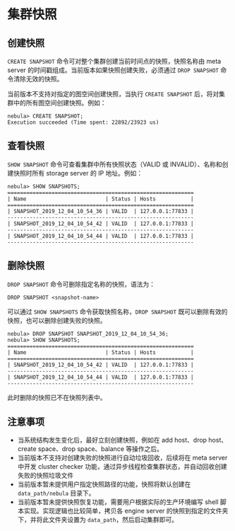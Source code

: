 # 集群快照

## 创建快照

`CREATE SNAPSHOT` 命令可对整个集群创建当前时间点的快照，快照名称由 meta server 的时间戳组成。当前版本如果快照创建失败，必须通过 `DROP SNAPSHOT` 命令清除无效的快照。

当前版本不支持对指定的图空间创建快照，当执行 `CREATE SNAPSHOT` 后，将对集群中的所有图空间创建快照。例如：

```ngql
nebula> CREATE SNAPSHOT;
Execution succeeded (Time spent: 22892/23923 us)
```

## 查看快照

`SHOW SNAPSHOT` 命令可查看集群中所有快照状态（VALID 或 INVALID）、名称和创建快照时所有 storage server 的 IP 地址。例如：

```ngql
nebula> SHOW SNAPSHOTS;
===========================================================
| Name                         | Status | Hosts           |
===========================================================
| SNAPSHOT_2019_12_04_10_54_36 | VALID  | 127.0.0.1:77833 |
-----------------------------------------------------------
| SNAPSHOT_2019_12_04_10_54_42 | VALID  | 127.0.0.1:77833 |
-----------------------------------------------------------
| SNAPSHOT_2019_12_04_10_54_44 | VALID  | 127.0.0.1:77833 |
-----------------------------------------------------------
```

## 删除快照

`DROP SNAPSHOT` 命令可删除指定名称的快照，语法为：

```ngql
DROP SNAPSHOT <snapshot-name>
```

可以通过 `SHOW SNAPSHOTS` 命令获取快照名称，`DROP SNAPSHOT` 既可以删除有效的快照，也可以删除创建失败的快照。

```ngql
nebula> DROP SNAPSHOT SNAPSHOT_2019_12_04_10_54_36;
nebula> SHOW SNAPSHOTS;
===========================================================
| Name                         | Status | Hosts           |
===========================================================
| SNAPSHOT_2019_12_04_10_54_42 | VALID  | 127.0.0.1:77833 |
-----------------------------------------------------------
| SNAPSHOT_2019_12_04_10_54_44 | VALID  | 127.0.0.1:77833 |
-----------------------------------------------------------
```

此时删除的快照已不在快照列表中。

## 注意事项

- 当系统结构发生变化后，最好立刻创建快照，例如在 add host、drop host、create space、drop space、balance 等操作之后。
- 当前版本不支持对创建失败的快照进行自动垃圾回收，后续将在 meta server 中开发 cluster checker 功能，通过异步线程检查集群状态，并自动回收创建失败的快照垃圾文件
- 当前版本暂未提供用户指定快照路径的功能，快照将默认创建在 `data_path/nebula` 目录下。
- 当前版本暂未提供快照恢复功能，需要用户根据实际的生产环境编写 shell 脚本实现。实现逻辑也比较简单，拷贝各 engine server 的快照到指定的文件夹下，并将此文件夹设置为 `data_path`，然后启动集群即可。
